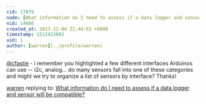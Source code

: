 ```yaml
---
cid: 17879
node: [What information do I need to assess if a data logger and sensor will be compatible? ](../notes/gretchengehrke/07-19-2017/what-information-do-i-need-to-assess-if-a-data-logger-and-sensor-will-be-compatible)
nid: 14666
created_at: 2017-12-04 21:44:52 +0000
timestamp: 1512423892
uid: 1
author: [warren](../profile/warren)
---
```


[@cfastie](/profile/cfastie) - i remember you highlighted a few different interfaces Arduinos can use -- i2c, analog... do many sensors fall into one of these categories and might we try to organize a list of sensors by interface? Thanks!

[warren](../profile/warren) replying to: [What information do I need to assess if a data logger and sensor will be compatible? ](../notes/gretchengehrke/07-19-2017/what-information-do-i-need-to-assess-if-a-data-logger-and-sensor-will-be-compatible)

